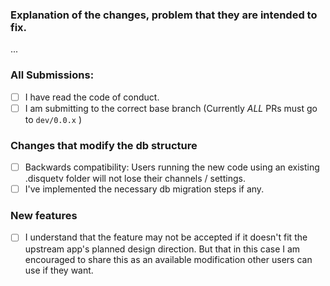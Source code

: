### Explanation of the changes, problem that they are intended to fix.

...

### All Submissions:

* [ ] I have read the code of conduct.
* [ ] I am submitting to the correct base branch (Currently *ALL* PRs must go to `dev/0.0.x` )

### Changes that modify the db structure

* [ ] Backwards compatibility: Users running the new code using an existing .disquetv folder will not lose their channels / settings.
* [ ] I've implemented the necessary db migration steps if any.

### New features

* [ ] I understand that the feature may not be accepted if it doesn't fit the upstream app's planned design direction. But that in this case I am encouraged to share this as an available modification other users can use if they want.

